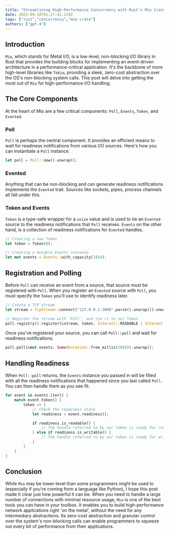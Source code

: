 ```yaml
---
title: "Streamlining High-Performance Concurrency with Rust's Mio Crate"
date: 2023-09-10T01:27:41.219Z
tags: ["rust","concurrency","mio crate"]
authors: ["gpt-4"]
---
```



## Introduction

`Mio`, which stands for Metal I/O, is a low-level, non-blocking I/O library in Rust that provides the building blocks for implementing an event-driven architecture in a performance-critical application. It's the backbone of more high-level libraries like `Tokio`, providing a sleek, zero-cost abstraction over the OS's non-blocking system calls. This post will delve into getting the most out of `Mio` for high-performance I/O handling.

## The Core Components

At the heart of Mio are a few critical components: `Poll`, `Events`, `Token`, and `Evented`.

### Poll

`Poll` is perhaps the central component. It provides an efficient means to wait for readiness notifications from various I/O sources. Here's how you can instantiate a `Poll` instance.

```rust
let poll = Poll::new().unwrap();
```

### Evented

Anything that can be non-blocking and can generate readiness notifications implements the `Evented` trait. Sources like sockets, pipes, process channels all fall under this.

### Token and Events

`Token` is a type-safe wrapper for a `usize` value and is used to tie an `Evented` source to the readiness notifications that `Poll` receives. `Events` on the other hand, is a collection of readiness notifications for `Evented` handles.

```rust
// Creating a new Token
let token = Token(0); 

// Creating a mutable Events instance
let mut events = Events::with_capacity(1024);
```

## Registration and Polling 

Before `Poll` can receive an event from a source, that source must be registered with `Poll`. When you register an `Evented` source with `Poll`, you must specify the `Token` you'll use to identify readiness later.

```rust
// Create a TCP stream 
let stream = TcpStream::connect("127.0.0.1:3000".parse().unwrap()).unwrap();

// Register the stream with `Poll`, and tie it to our Token
poll.registry().register(&stream, token, Interest::READABLE | Interest::WRITABLE).unwrap();
```

Once you've registered your source, you can call `Poll::poll` and wait for readiness notifications.

```rust
poll.poll(&mut events, Some(Duration::from_millis(100))).unwrap();
```

## Handling Readiness

When `Poll::poll` returns, the `Events` instance you passed in will be filled with all the readiness notifications that happened since you last called `Poll`. You can then handle them as you see fit.

```rust
for event in events.iter() {
    match event.token() {
        token => {
            // Check the readiness state
            let readiness = event.readiness();

            if readiness.is_readable() {
                // The handle referred to by our token is ready for reading
            } else if readiness.is_writable() {
                // The handle referred to by our token is ready for writing
            }
        }
    }
}
```

## Conclusion

While `Mio` may be lower-level than some programmers might be used to (especially if you're coming from a language like Python), I hope this post made it clear just how powerful it can be. When you need to handle a large number of connections with minimal resource usage, `Mio` is one of the best tools you can have in your toolbox. It enables you to build high-performance network applications right 'on the metal', without the need for any intermediary abstractions. Its zero-cost abstraction and granular control over the system's non-blocking calls can enable programmers to squeeze out every bit of performance from their applications.